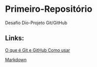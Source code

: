 # Primeiro-Repositório
Desafio Dio-Projeto Git/GitHub

## Links:
[O que é Git e GitHub ](https://www.youtube.com/watch?v=DqTITcMq68k&t=434s)
[Como usar](https://www.youtube.com/watch?v=UBAX-13g8OM&t=2s)

[Markdown](https://www.markdownguide.org/basic-syntax/)
